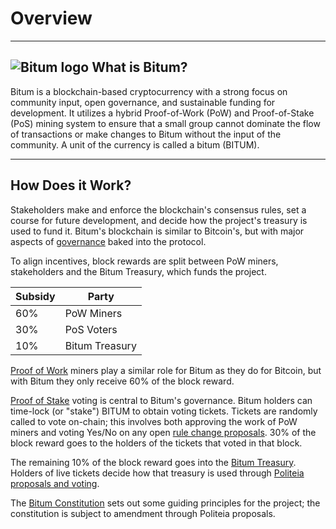 # Overview

---

## <img class="bitum-icon" alt="Bitum logo" src="/img/bitum-icons/BITUMsymbol.svg" /> What is Bitum?
Bitum is a blockchain-based cryptocurrency with a strong focus on community input, open governance, and sustainable funding for development. It utilizes a hybrid Proof-of-Work (PoW) and Proof-of-Stake (PoS) mining system to ensure that a small group cannot dominate the flow of transactions or make changes to Bitum without the input of the community. A unit of the currency is called a bitum (BITUM).

---

## How Does it Work?
Stakeholders make and enforce the blockchain's consensus rules, set a course for future development, and decide how the project's treasury is used to fund it. Bitum's blockchain is similar to Bitcoin's, but with major aspects of [governance](governance/overview.md) baked into the protocol. 

To align incentives, block rewards are split between PoW miners, stakeholders and the Bitum Treasury, which funds the project. 

Subsidy | Party
---     | ---
60%   | PoW Miners
30%   | PoS Voters
10%   | Bitum Treasury

[Proof of Work](mining/overview.md) miners play a similar role for Bitum as they do for Bitcoin, but with Bitum they only receive 60% of the block reward.

[Proof of Stake](proof-of-stake/overview.md) voting is central to Bitum's governance. Bitum holders can time-lock (or "stake") BITUM to obtain voting tickets. Tickets are randomly called to vote on-chain; this involves both approving the work of PoW miners and voting Yes/No on any open [rule change proposals](governance/consensus-rule-voting/overview.md). 30% of the block reward goes to the holders of the tickets that voted in that block.

The remaining 10% of the block reward goes into the [Bitum Treasury](https://explorer.bitum.io/address/B1xAWYg2eAyXhbetkLTMWmWN3Ub8AZfkeTq). Holders of live tickets decide how that treasury is used through [Politeia proposals and voting](governance/politeia/overview.md).

The [Bitum Constitution](governance/bitum-constitution.md) sets out some guiding principles for the project; the constitution is subject to amendment through Politeia proposals.



